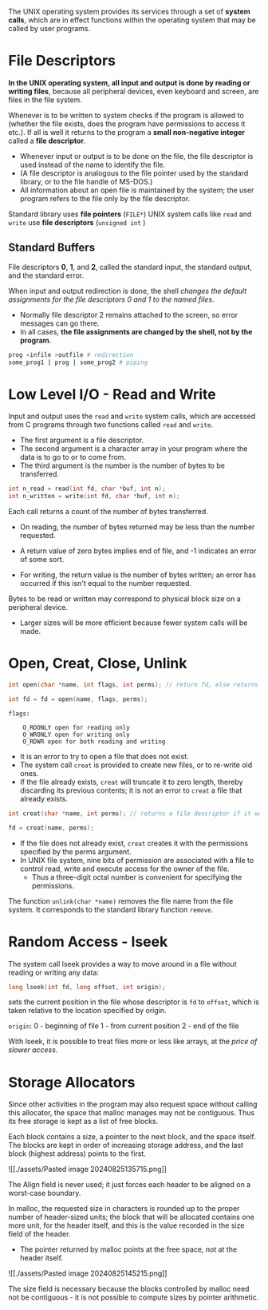 
The UNIX operating system provides its services through a set of **system calls**, which are in effect functions within the operating system that may be called by user programs.
# File Descriptors

**In the UNIX operating system, all input and output is done by reading or writing files**, because all peripheral devices, even keyboard and screen, are files in the file system.

Whenever is to be written to system checks if the program is allowed to (whether the file exists, does the program have permissions to access it etc.). If all is well it returns to the program a **small non-negative integer** called a **file descriptor**.
- Whenever input or output is to be done on the file, the file descriptor is used instead of the name to identify the file.
- (A file descriptor is analogous to the file pointer used by the standard library, or to the file handle of MS-DOS.)
- All information about an open file is maintained by the system; the user program refers to the file only by the file descriptor.

Standard library uses **file pointers** (`FILE*`)
UNIX system calls like `read` and `write` use **file descriptors** (`unsigned int` )
## Standard Buffers

File descriptors **0**, **1**, and **2**, called the standard input, the standard output, and the standard error.

When input and output redirection is done, the shell *changes the default assignments for the file descriptors 0 and 1 to the named files*.
- Normally file descriptor 2 remains attached to the screen, so error messages can go there.
- In all cases, **the file assignments are changed by the shell, not by the program**.

```bash
prog <infile >outfile # redirection
some_prog1 | prog | some_prog2 # piping
```

# Low Level I/O - Read and Write

Input and output uses the `read` and `write` system calls, which are accessed from C programs through two functions called `read` and `write`.

- The first argument is a file descriptor.
- The second argument is a character array in your program where the data is to go to or to come from. 
- The third argument is the number is the number of bytes to be transferred.

```c
int n_read = read(int fd, char *buf, int n);
int n_written = write(int fd, char *buf, int n);
```

Each call returns a count of the number of bytes transferred.
- On reading, the number of bytes returned may be less than the number requested.
- A return value of zero bytes implies end of file, and -1 indicates an error of some sort.

- For writing, the return value is the number of bytes written; an error has occurred if this isn't equal to the number requested.

Bytes to be read or written may correspond to physical block size on a peripheral device.
- Larger sizes will be more efficient because fewer system calls will be made.
# Open, Creat, Close, Unlink


```c
int open(char *name, int flags, int perms); // return fd, else returns -1 if any error occurs

int fd = fd = open(name, flags, perms);
```

```
flags:

	O_RDONLY open for reading only
	O_WRONLY open for writing only
	O_RDWR open for both reading and writing
```

- It is an error to try to open a file that does not exist.
- The system call `creat` is provided to create new files, or to re-write old ones.
 - If the file already exists, `creat` will truncate it to zero length, thereby discarding its previous contents; it is not an error to `creat` a file that already exists.

```c
int creat(char *name, int perms); // returns a file descriptor if it was able to create the file, and -1 if not

fd = creat(name, perms);
```

- If the file does not already exist, `creat` creates it with the permissions specified by the perms argument.
- In UNIX file system, nine bits of permission are associated with a file to control read, write and execute access for the owner of the file.
  - Thus a three-digit octal number is convenient for specifying the permissions.

The function `unlink(char *name)` removes the file name from the file system. It
corresponds to the standard library function `remove`.

# Random Access - lseek

The system call lseek provides a way to move around in a file without reading or writing any data:

```c
long lseek(int fd, long offset, int origin);
```

sets the current position in the file whose descriptor is `fd` to `offset`, which is taken relative to the location specified by origin.

`origin`:
	0 - beginning of file
	1 - from current position
	2 - end of the file

With lseek, it is possible to treat files more or less like arrays, at the *price of slower access*.

# Storage Allocators

Since other activities in the program may also request space without calling this allocator, the space that malloc manages may not be contiguous. Thus its free storage is kept as a list of free blocks.

Each block contains a size, a pointer to the next block, and the space itself. The blocks are kept in order of increasing storage address, and the last block (highest address) points to the first.

![[./assets/Pasted image 20240825135715.png]]

The Align field is never used; it just forces each header to be aligned on a worst-case
boundary.

In malloc, the requested size in characters is rounded up to the proper number of header-sized units; the block that will be allocated contains one more unit, for the header itself, and this is the value recorded in the size field of the header.
- The pointer returned by malloc points at the free space, not at the header itself.

![[./assets/Pasted image 20240825145215.png]]

The size field is necessary because the blocks controlled by malloc need not be contiguous - it is not possible to compute sizes by pointer arithmetic.



